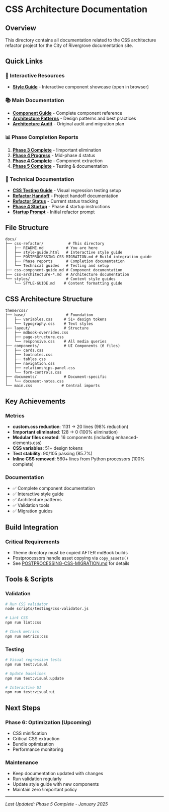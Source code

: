 # CSS Architecture Documentation

## Overview
This directory contains all documentation related to the CSS architecture refactor project for the City of Rivergrove documentation site.

## Quick Links

### 🎨 Interactive Resources
- **[Style Guide](style-guide.html)** - Interactive component showcase (open in browser)

### 📚 Main Documentation
- **[Component Guide](../css-component-guide.md)** - Complete component reference
- **[Architecture Patterns](../css-architecture-patterns.md)** - Design patterns and best practices
- **[Architecture Audit](../css-architecture-audit.md)** - Original audit and migration plan

### 📊 Phase Completion Reports
1. **[Phase 3 Complete](CSS-REFACTOR-PHASE-3-COMPLETE.md)** - !important elimination
2. **[Phase 4 Progress](CSS-REFACTOR-PHASE-4-PROGRESS.md)** - Mid-phase 4 status
3. **[Phase 4 Complete](CSS-REFACTOR-PHASE-4-COMPLETE.md)** - Component extraction
4. **[Phase 5 Complete](CSS-REFACTOR-PHASE-5-COMPLETE.md)** - Testing & documentation

### 🔧 Technical Documentation
- **[CSS Testing Guide](README-CSS-TESTING.md)** - Visual regression testing setup
- **[Refactor Handoff](../css-refactor-handoff.md)** - Project handoff documentation
- **[Refactor Status](CSS-REFACTOR-STATUS.md)** - Current status tracking
- **[Phase 4 Startup](css-refactor-phase-4-startup.md)** - Phase 4 startup instructions
- **[Startup Prompt](css-refactor-startup-prompt.md)** - Initial refactor prompt

## File Structure

```
docs/
├── css-refactor/           # This directory
│   ├── README.md          # You are here
│   ├── style-guide.html   # Interactive style guide
│   ├── POSTPROCESSING-CSS-MIGRATION.md # Build integration guide
│   ├── Phase reports      # Completion documentation
│   └── Technical guides   # Testing and setup
├── css-component-guide.md # Component documentation
├── css-architecture-*.md  # Architecture documentation
└── styles/                # Content style guides
    └── STYLE-GUIDE.md    # Content formatting guide
```

## CSS Architecture Structure

```
theme/css/
├── base/                  # Foundation
│   ├── variables.css     # 51+ design tokens
│   └── typography.css    # Text styles
├── layout/               # Structure
│   ├── mdbook-overrides.css
│   ├── page-structure.css
│   └── responsive.css    # All media queries
├── components/           # UI Components (6 files)
│   ├── cards.css
│   ├── footnotes.css
│   ├── tables.css
│   ├── navigation.css
│   ├── relationships-panel.css
│   └── form-controls.css
├── documents/            # Document-specific
│   └── document-notes.css
└── main.css             # Central imports
```

## Key Achievements

### Metrics
- **custom.css reduction**: 1131 → 20 lines (98% reduction)
- **!important eliminated**: 128 → 0 (100% elimination)
- **Modular files created**: 16 components (including enhanced-elements.css)
- **CSS variables**: 51+ design tokens
- **Test stability**: 90/105 passing (85.7%)
- **Inline CSS removed**: 560+ lines from Python processors (100% complete)

### Documentation
- ✅ Complete component documentation
- ✅ Interactive style guide
- ✅ Architecture patterns
- ✅ Validation tools
- ✅ Migration guides

## Build Integration

### Critical Requirements
- Theme directory must be copied AFTER mdBook builds
- Postprocessors handle asset copying via `copy_assets()`
- See [POSTPROCESSING-CSS-MIGRATION.md](POSTPROCESSING-CSS-MIGRATION.md) for details

## Tools & Scripts

### Validation
```bash
# Run CSS validator
node scripts/testing/css-validator.js

# Lint CSS
npm run lint:css

# Check metrics
npm run metrics:css
```

### Testing
```bash
# Visual regression tests
npm run test:visual

# Update baselines
npm run test:visual:update

# Interactive UI
npm run test:visual:ui
```

## Next Steps

### Phase 6: Optimization (Upcoming)
- CSS minification
- Critical CSS extraction
- Bundle optimization
- Performance monitoring

### Maintenance
- Keep documentation updated with changes
- Run validation regularly
- Update style guide with new components
- Maintain zero !important policy

---

*Last Updated: Phase 5 Complete - January 2025*